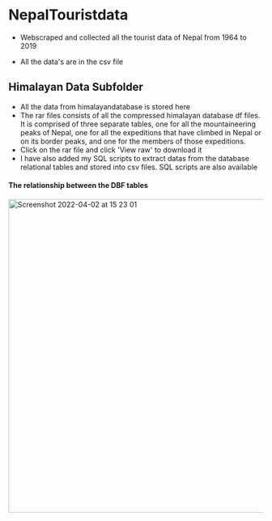 # NepalTouristdata
- Webscraped and collected all the tourist data of Nepal from 1964 to 2019 

- All the data's are in the csv file

## Himalayan Data Subfolder
- All the data from himalayandatabase is stored here
- The rar files consists of all the compressed himalayan database df files. It is comprised of three separate tables, one for all the mountaineering peaks of Nepal, one for all the expeditions that have climbed in Nepal or on its border peaks, and one for the members of those expeditions.
- Click on the rar file and click 'View raw' to download it
- I have also added my SQL scripts to extract datas from the database relational tables and stored into csv files. SQL scripts are also available
#### The relationship between the DBF tables
<img width="619" alt="Screenshot 2022-04-02 at 15 23 01" src="https://user-images.githubusercontent.com/51405208/161377293-3204babb-6370-4985-8456-ba8c1479ce39.png">
